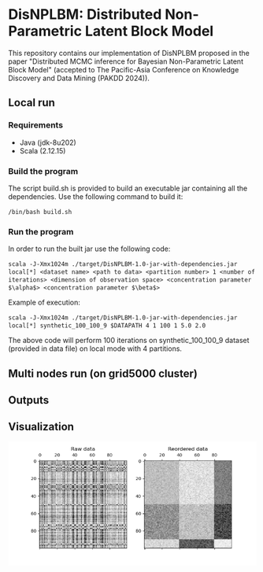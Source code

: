 # DisNPLBM: Distributed Non-Parametric Latent Block Model

This repository contains our implementation of DisNPLBM proposed in the paper "Distributed MCMC inference for Bayesian Non-Parametric Latent Block Model" (accepted to The Pacific-Asia Conference on Knowledge Discovery and Data Mining (PAKDD 2024)).
## Local run
### Requirements

* Java (jdk-8u202)
* Scala (2.12.15)
  
### Build the program

The script build.sh is provided to build an executable jar containing all the dependencies. 
Use the following command to build it: 

```
/bin/bash build.sh
```

### Run the program

In order to run the built jar use the following code:

```
scala -J-Xmx1024m ./target/DisNPLBM-1.0-jar-with-dependencies.jar local[*] <dataset name> <path to data> <partition number> 1 <number of iterations> <dimension of observation space> <concentration parameter $\alpha$> <concentration parameter $\beta$>
```

Example of execution:

```
scala -J-Xmx1024m ./target/DisNPLBM-1.0-jar-with-dependencies.jar local[*] synthetic_100_100_9 $DATAPATH 4 1 100 1 5.0 2.0
```
The above code will perform  100 iterations on synthetic_100_100_9 dataset (provided in data file) on local mode with 4 partitions.

## Multi nodes run (on grid5000 cluster)

## Outputs

## Visualization
![Clusters visualization](results/coclustExample.png)
